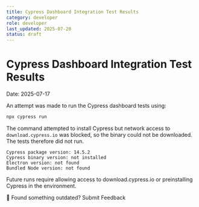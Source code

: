 ```yaml
---
title: Cypress Dashboard Integration Test Results
category: developer
role: developer
last_updated: 2025-07-20
status: draft
---
```

# Cypress Dashboard Integration Test Results

Date: 2025-07-17

An attempt was made to run the Cypress dashboard tests using:

```bash
npx cypress run
```

The command attempted to install Cypress but network access to `download.cypress.io` was blocked, so the binary could not be downloaded. The tests therefore did not run.

```
Cypress package version: 14.5.2
Cypress binary version: not installed
Electron version: not found
Bundled Node version: not found
```

Future runs require allowing access to download.cypress.io or preinstalling Cypress in the environment.

💬 Found something outdated? Submit Feedback
